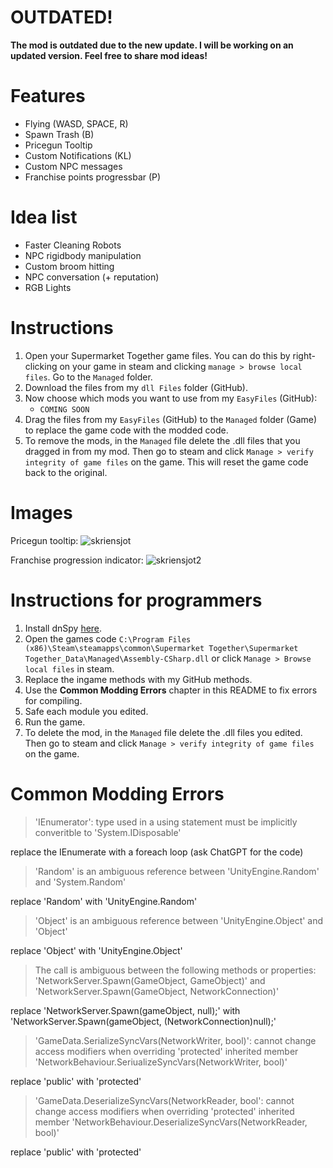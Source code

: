 # OUTDATED!

**The mod is outdated due to the new update. I will be working on an updated version. Feel free to share mod ideas!**

# Features

- Flying (WASD, SPACE, R)
- Spawn Trash (B)
- Pricegun Tooltip
- Custom Notifications (KL)
- Custom NPC messages
- Franchise points progressbar (P)

# Idea list

- Faster Cleaning Robots
- NPC rigidbody manipulation
- Custom broom hitting
- NPC conversation (+ reputation)
- RGB Lights

# Instructions

1. Open your Supermarket Together game files. You can do this by right-clicking on your game in steam and clicking `manage > browse local files`. Go to the `Managed` folder.
2. Download the files from my `dll Files` folder (GitHub).
3. Now choose which mods you want to use from my `EasyFiles` (GitHub):
    - `COMING SOON`
4. Drag the files from my `EasyFiles` (GitHub) to the `Managed` folder (Game) to replace the game code with the modded code.
5. To remove the mods, in the `Managed` file delete the .dll files that you dragged in from my mod. Then go to steam and click `Manage > verify integrity of game files` on the game. This will reset the game code back to the original.

# Images

Pricegun tooltip:
![skriensjot](https://github.com/user-attachments/assets/eb816d84-2499-45d8-bfbb-79bd86790f10)

Franchise progression indicator:
![skriensjot2](https://github.com/user-attachments/assets/0d25bf6f-1d30-4025-8997-56b00070b5b7)

# Instructions for programmers

1. Install dnSpy [here](https://github.com/dnSpy/dnSpy).
2. Open the games code `C:\Program Files (x86)\Steam\steamapps\common\Supermarket Together\Supermarket Together_Data\Managed\Assembly-CSharp.dll` or click `Manage > Browse local files` in steam.
3. Replace the ingame methods with my GitHub methods.
4. Use the **Common Modding Errors** chapter in this README to fix errors for compiling.
5. Safe each module you edited.
6. Run the game.
7. To delete the mod, in the `Managed` file delete the .dll files you edited. Then go to steam and click `Manage > verify integrity of game files` on the game.

# Common Modding Errors

> 'IEnumerator': type used in a using statement must be implicitly converitble to 'System.IDisposable'

replace the IEnumerate with a foreach loop (ask ChatGPT for the code)

> 'Random' is an ambiguous reference between 'UnityEngine.Random' and 'System.Random'

replace 'Random' with 'UnityEngine.Random'

> 'Object' is an ambiguous reference between 'UnityEngine.Object' and 'Object'

replace 'Object' with 'UnityEngine.Object'

> The call is ambiguous between the following methods or properties: 'NetworkServer.Spawn(GameObject, GameObject)' and 'NetworkServer.Spawn(GameObject, NetworkConnection)'

replace 'NetworkServer.Spawn(gameObject, null);' with 'NetworkServer.Spawn(gameObject, (NetworkConnection)null);'

> 'GameData.SerializeSyncVars(NetworkWriter, bool)': cannot change access modifiers when overriding 'protected' inherited member 'NetworkBehaviour.SeriualizeSyncVars(NetworkWriter, bool)'

replace 'public' with 'protected'

> 'GameData.DeserializeSyncVars(NetworkReader, bool': cannot change access modifiers when overriding 'protected' inherited member 'NetworkBehaviour.DeserializeSyncVars(NetworkReader, bool)'

replace 'public' with 'protected'
